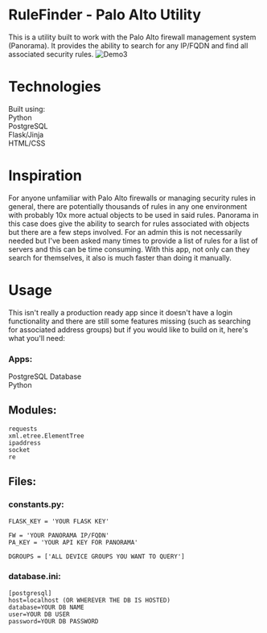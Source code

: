 # RuleFinder - Palo Alto Utility
This is a utility built to work with the Palo Alto firewall management system (Panorama).
It provides the ability to search for any IP/FQDN and find all associated security rules.
![Demo3](https://user-images.githubusercontent.com/88141669/162587062-18009090-494c-41a1-9296-bdb11b4adaed.gif)




# Technologies
Built using:  
Python  
PostgreSQL  
Flask/Jinja  
HTML/CSS  

# Inspiration
For anyone unfamiliar with Palo Alto firewalls or managing security rules in general,
there are potentially thousands of rules in any one environment with probably 10x 
more actual objects to be used in said rules. Panorama in this case does give the
ability to search for rules associated with objects but there are a few steps involved. 
For an admin this is not necessarily needed but I've been asked many times to provide
a list of rules for a list of servers and this can be time consuming. With this app,
not only can they search for themselves, it also is much faster than doing it manually. 

# Usage
This isn't really a production ready app since it doesn't have a login functionality 
and there are still some features missing (such as searching for associated address groups)
but if you would like to build on it, here's what you'll need:

### Apps:
PostgreSQL Database  
Python  

## Modules:
```
requests
xml.etree.ElementTree
ipaddress
socket
re
```

## Files:

### constants.py:

```
FLASK_KEY = 'YOUR FLASK KEY'

FW = 'YOUR PANORAMA IP/FQDN'
PA_KEY = 'YOUR API KEY FOR PANORAMA'

DGROUPS = ['ALL DEVICE GROUPS YOU WANT TO QUERY']
```

### database.ini:

```
[postgresql]
host=localhost (OR WHEREVER THE DB IS HOSTED)
database=YOUR DB NAME
user=YOUR DB USER
password=YOUR DB PASSWORD
```
